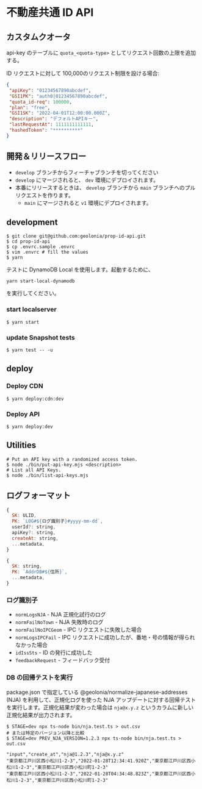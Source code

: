 #  不動産共通 ID API

## カスタムクオータ

api-key のテーブルに `quota_<quota-type>` としてリクエスト回数の上限を追加する。

ID リクエストに対して 100,000のリクエスト制限を設ける場合:

```json
{
 "apiKey": "01234567890abcdef",
 "GSI1PK": "auth0|01234567890abcdef",
 "quota_id-req": 100000,
 "plan": "free",
 "GSI1SK": "2022-04-01T12:00:00.000Z",
 "description": "デフォルトAPIキー",
 "lastRequestAt": 1111111111111,
 "hashedToken": "**********"
}
```

## 開発＆リリースフロー

* `develop` ブランチからフィーチャブランチを切ってください
* `develop` にマージされると、 `dev` 環境にデプロイされます。
* 本番にリリースするときは、 `develop` ブランチから `main` ブランチへのプルリクエストを作ります。
  * `main` にマージされると `v1` 環境にデプロイされます。

## development

```shell
$ git clone git@github.com:geolonia/prop-id-api.git
$ cd prop-id-api
$ cp .envrc.sample .envrc
$ vim .envrc # fill the values
$ yarn
```

テストに DynamoDB Local を使用します。起動するために、

```
yarn start-local-dynamodb
```

を実行してください。

### start localserver

```shell
$ yarn start
```

### update Snapshot tests

```shell
$ yarn test -- -u
```

## deploy

### Deploy CDN

```shell
$ yarn deploy:cdn:dev
```

### Deploy API

```shell
$ yarn deploy:dev
```

## Utilities

```shell
# Put an API key with a randomized access token.
$ node ./bin/put-api-key.mjs <description>
# List all API Keys.
$ node ./bin/list-api-keys.mjs
```

## ログフォーマット

```javascript
{
  SK: ULID,
  PK: `LOG#${ログ識別子}#yyyy-mm-dd`,
  userId?: string,
  apiKey?: string,
  createAt: string,
  ...metadata,
}
```

```javascript
{
  SK: string,
  PK: `AddrDB#${住所}`,
  ...metadata,
}
```


### ログ識別子

- `normLogsNJA` - NJA 正規化試行のログ
- `normFailNoTown` - NJA 失敗時のログ
- `normFailNoIPCGeom` - IPC リクエストに失敗した場合
- `normLogsIPCFail` -  IPC リクエストに成功したが、番地・号の情報が得られなかった場合
- `idIssSts` - ID の発行に成功した
- `feedbackRequest` - フィードバック受付

### DB の回帰テストを実行

package.json で指定している @geolonia/normalize-japanese-addresses (NJA) を利用して、正規化ログを使った NJA アップデートに対する回帰テストを実行します。正規化結果が変わった場合は `nja@x.y.z` というカラムに新しい正規化結果が出力されます。

```shell
$ STAGE=dev npx ts-node bin/nja.test.ts > out.csv
# または特定のバージョン以降と比較
$ STAGE=dev PREV_NJA_VERSION=1.2.3 npx ts-node bin/nja.test.ts > out.csv
```

```csv
"input","create_at","nja@1.2.3","nja@x.y.z"
"東京都江戸川区西小松川1-2-3","2022-01-28T12:34:41.920Z","東京都江戸川区西小松川1-2-3","東京都江戸川区西小松川町1-2-3"
"東京都江戸川区西小松川1-2-3","2022-01-28T04:34:48.823Z","東京都江戸川区西小松川1-2-3","東京都江戸川区西小松川町1-2-3"
```
